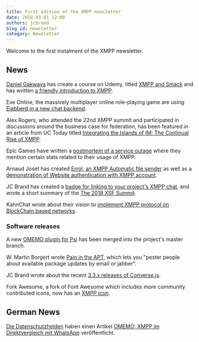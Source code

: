 ```yaml
---
title: First edition of the XMPP newsletter
date: 2018-03-01 12:00
authors: jcbrand
blog_id: newsletter 
category: Newsletter
---
```


Welcome to the first instalment of the XMPP newsletter.

## News

[Daniel Gakwaya](https://rutura.github.io/resume/) has create a course on Udemy,
titled [XMPP and Smack](https://www.udemy.com/xmpp-and-smack-fundamentals-the-missing-android-course)
and has written [a friendly introduction to XMPP](http://www.blikoontech.com/xmpp/xmpp-a-soft-friendly-introduction).

Eve Online, the massively multiplayer online role-playing game are using
[Ejabberd in a new chat backend](https://www.eveonline.com/article/p4i0qx/new-chat-backend-coming-with-the-march-release).

Alex Rogers, who attended the 22nd XMPP summit and participated in discussions
around the business case for federation, has been featured in an article from
UC Today titled [Integrating the Islands of IM: The Continual Rise of XMPP](https://www.uctoday.com/news/insights/integrating-islands-instant-messaging-rise-xmpp).

Epic Games have written a [postmortem of a service outage](https://www.epicgames.com/fortnite/en-US/news/postmortem-of-service-outage-at-3-4m-ccu)
where they mention certain stats related to their usage of XMPP.

Arnaud Joset has created [Errol, an XMPP Automatic file sender](https://blog.agayon.be/tag/python.html)
as well as a [demonstration of Website authentication with XMPP account](https://demo.agayon.be/).

JC Brand has created a [badge for linking to your project's XMPP chat](https://opkode.com/blog/xmpp-chat-badge/),
and wrote a short summary of the [The 2018 XSF Summit](https://opkode.com/blog/2018-xsf-summit/).

KahnChat wrote about their vision to [implement XMPP protocol on BlockChain
based networks](http://blog.kahnchat.com/kahnchat-app-bridging-scalable-gaps-blockchain-driven-crypto-world/).

### Software releaseѕ

A new [OMEMO plugin for Psi](https://github.com/psi-im/plugins/pull/29) has been merged into the project's master branch.

W. Martin Borgert wrote [Pain in the APT](https://salsa.debian.org/debacle/painintheapt), which lets you
"pester people about available package updates by email or jabber".

JC Brand wrote about the recent [3.3.x releases of Converse.js](https://opkode.com/blog/converse-3.3.1-released/).

Fork Awesome, a fork of Font Awesome which includes more community contributed icons, now has an [XMPP icon](https://forkawesome.github.io/Fork-Awesome/icon/xmpp/).

## German News

[Die Datenschutzhelden](https://datenschutzhelden.org/) haben einen Artikel
[OMEMO: XMPP im Direktvergleich mit WhatsApp](https://datenschutzhelden.org/2018/02/06/omemo-xmpp-im-direktvergleich-mit-whatsapp/)
veröffentlicht.
